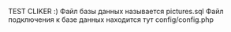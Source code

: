 TEST CLIKER :)
Файл базы данных называется pictures.sql
Файл подключения к базе данных находится тут config/config.php

